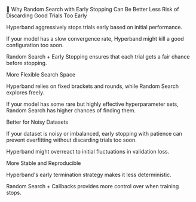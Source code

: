 🔹 Why Random Search with Early Stopping Can Be Better
Less Risk of Discarding Good Trials Too Early

Hyperband aggressively stops trials early based on initial performance.

If your model has a slow convergence rate, Hyperband might kill a good configuration too soon.

Random Search + Early Stopping ensures that each trial gets a fair chance before stopping.

More Flexible Search Space

Hyperband relies on fixed brackets and rounds, while Random Search explores freely.

If your model has some rare but highly effective hyperparameter sets, Random Search has higher chances of finding them.

Better for Noisy Datasets

If your dataset is noisy or imbalanced, early stopping with patience can prevent overfitting without discarding trials too soon.

Hyperband might overreact to initial fluctuations in validation loss.

More Stable and Reproducible

Hyperband's early termination strategy makes it less deterministic.

Random Search + Callbacks provides more control over when training stops.


